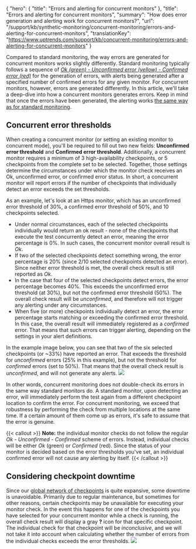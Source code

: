 {
  "hero": {
    "title": "Errors and alerting for concurrent monitors"
  },
  "title": "Errors and alerting for concurrent monitors",
  "summary": "How does error generation and alerting work for concurrent monitors?",
  "url": "/support/kb/synthetic-monitoring/concurrent-monitoring/errors-and-alerting-for-concurrent-monitors",
  "translationKey": "https://www.uptrends.com/support/kb/concurrent-monitoring/errors-and-alerting-for-concurrent-monitors"
}

Compared to standard monitoring, the way errors are generated for concurrent monitors works slightly differently. Standard monitoring typically follows a sequence of *[Ok (green) - Unconfirmed error (yellow) - Confirmed error (red)](https://www.uptrends.com/support/kb/alerting/errors/unconfirmed-and-confirmed-errors)* for the generation of errors, with alerts being generated after a specified number of confirmed errors for any given monitor. For concurrent monitors, however, errors are generated differently. In this article, we'll take a deep-dive into how a concurrent monitors generates errors. Keep in mind that once the errors have been generated, the alerting works [the same way as for standard monitoring](/support/kb/alerting).

## Concurrent error thresholds

When creating a concurrent monitor (or setting an existing monitor to concurrent mode), you'll be required to fill out two new fields: **Unconfirmed error threshold** and **Confirmed error threshold**. Additionally, a concurrent monitor requires a minimum of 3 high-availability checkpoints, or 5 checkpoints from the complete set to be selected. Together, those settings determine the circumstances under which the monitor check receives an Ok, unconfirmed error, or confirmed error status. In short, a concurrent monitor will report errors if the number of checkpoints that individually detect an error exceeds the set thresholds.

As an example, let's look at an Https monitor, which has an unconfirmed error threshold of 30%, a confirmed error threshold of 50%, and 10 checkpoints selected.

-   Under normal circumstances, each of the selected checkpoints individually would return an ok result - none of the checkpoints that execute the test concurrently detect an error, meaning the error percentage is 0%. In such cases, the concurrent monitor overall result is *Ok*.
-   If two of the selected checkpoints detect something wrong, the error percentage is 20% (since 2/10 selected checkpoints detected an error). Since neither error threshold is met, the overall check result is still reported as *Ok*.
-   In the case that four of the selected checkpoints detect errors, the error percentage becomes 40%. This exceeds the unconfirmed error threshold (at 30%), but not the confirmed error threshold (50%). The overall check result will be *unconfirmed*, and therefore will not trigger any alerting under any circumstances.
-   When five (or more) checkpoints individually detect an error, the error percentage starts matching or exceeding the confirmed error threshold. In this case, the overall result will immediately registered as a *confirmed* error. That means that such errors can trigger alerting, depending on the settings in your alert definitions.

In the example image below, you can see that two of the six selected checkpoints (or \~33%) have reported an error. That exceeds the threshold for *unconfirmed* errors (25% in this example), but not the threshold for *confirmed* errors (set to 50%). That means that the overall check result is *unconfirmed*, and will not generate any alerts. ![](/img/content/5d220dc1-4e11-45a7-b13f-152bd67a10b1.png)

In other words, concurrent monitoring does not double-check its errors in the same way standard monitors do. A standard monitor, upon detecting an error, will immediately perform the test again from a different checkpoint location to confirm the error. For concurrent monitoring, we exceed that robustness by performing the check from multiple locations at the same time. If a certain amount of them come up as errors, it's safe to assume that the error is genuine.

{{< callout >}}
**Note:** the individual monitor checks do not follow the regular *Ok - Unconfirmed - Confirmed* scheme of errors. Instead, individual checks will be either *Ok* (green) or *Confirmed* (red). Since the status of your monitor is decided based on the error thresholds you've set, an individual confirmed error will not cause any alerting by itself.
{{< /callout >}}

## Considering checkpoint downtime

Since our [global network of checkpoints](https://www.uptrends.com/checkpoints) is quite expansive, some downtime is unavoidable. Primarily due to regular maintenance, but sometimes for other reasons, certain checkpoints may be unavailable for executing your monitor check. In the event this happens for one of the checkpoints you have selected for your concurrent monitor while a check is running, the overall check result will display a gray **?** icon for that specific checkpoint. The individual check for that checkpoint will be *inconclusive*, and we will not take it into account when calculating whether the number of errors from the individual checks exceeds the error thresholds. ![](/img/content/052d85fc-3b36-448c-b4bd-e30431fe53a8.png)
